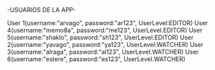 -USUARIOS DE LA APP-

User 1(username:"arvago", password:"ar123", UserLevel:EDITOR)
User 4(username:"memo8a", password:"me123", UserLevel.EDITOR)
User 5(username:"shaklo", password:"sh123", UserLevel.EDITOR)
User 2(username:"yavago", password:"ya123", UserLevel:WATCHER)
User 3(username:"alraga", password:"al123", UserLevel.WATCHER)
User 6(username:"estere", password:"es123", UserLevel.WATCHER)
